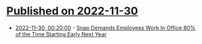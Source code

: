 # [Published on 2022-11-30](index.md)

* [2022-11-30, 00:20:00](https://slashdot.org/story/22/11/29/2238245/snap-demands-employees-work-in-office-80-of-the-time-starting-early-next-year?utm_source=rss1.0mainlinkanon&utm_medium=feed) - [Snap Demands Employees Work In Office 80% of the Time Starting Early Next Year](https://slashdot.org/story/22/11/29/2238245/snap-demands-employees-work-in-office-80-of-the-time-starting-early-next-year?utm_source=rss1.0mainlinkanon&utm_medium=feed)
